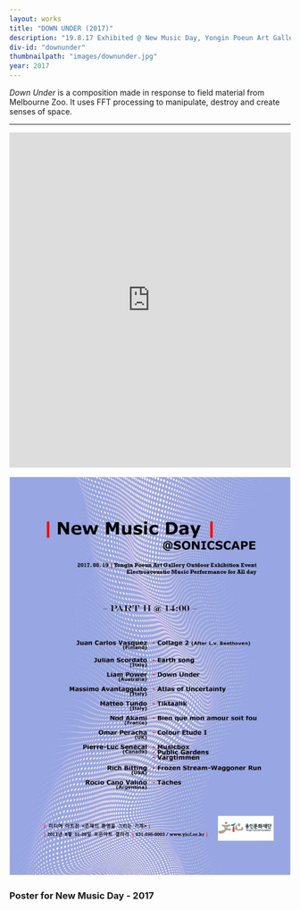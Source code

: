 ```yaml
---
layout: works
title: "DOWN UNDER (2017)"
description: "19.8.17 Exhibited @ New Music Day, Yongin Poeun Art Gallery, SK."
div-id: "downunder"
thumbnailpath: "images/downunder.jpg"
year: 2017
---
```


*Down Under* is a composition made in response to field material from Melbourne Zoo. It uses FFT processing to manipulate, destroy and create senses of space. 

---

<iframe width="100%" height="600" scrolling="no" frameborder="no" allow="autoplay" src="https://w.soundcloud.com/player/?url=https%3A//api.soundcloud.com/tracks/316967561&amp;color=%23333333&amp;auto_play=false&amp;hide_related=false&amp;show_comments=true&amp;show_user=true&amp;show_reposts=false&amp;show_teaser=true&amp;visual=true"></iframe>

![newmusicday](images/newmusicday.jpg)
### Poster for New Music Day - 2017